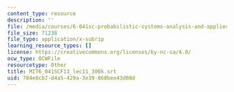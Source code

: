 ```yaml
---
content_type: resource
description: ''
file: /media/courses/6-041sc-probabilistic-systems-analysis-and-applied-probability-fall-2013/704e8cb7d4a5429a3e39868bee43d08d_MIT6_041SCF13_lec11_300k.srt
file_size: 71238
file_type: application/x-subrip
learning_resource_types: []
license: https://creativecommons.org/licenses/by-nc-sa/4.0/
ocw_type: OCWFile
resourcetype: Other
title: MIT6_041SCF13_lec11_300k.srt
uid: 704e8cb7-d4a5-429a-3e39-868bee43d08d
---
```

